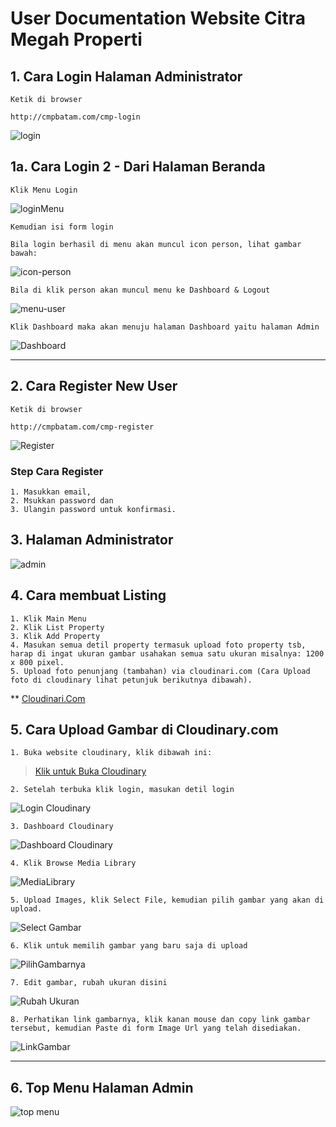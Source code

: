 # **User Documentation Website Citra Megah Properti**

## **1. Cara Login Halaman Administrator**

    Ketik di browser

    http://cmpbatam.com/cmp-login

![login](http://res.cloudinary.com/cmp-batam/image/upload/v1457972804/cmp-login_xso4zo.png)

## **1a. Cara Login 2 - Dari Halaman Beranda**

    Klik Menu Login

![loginMenu](http://res.cloudinary.com/cmp-batam/image/upload/v1458896858/top-menu_zwlgt3.png)

    Kemudian isi form login
       
    Bila login berhasil di menu akan muncul icon person, lihat gambar bawah:
           
![icon-person](http://res.cloudinary.com/cmp-batam/image/upload/v1458897148/user-appear_xs8csx.png)           

    Bila di klik person akan muncul menu ke Dashboard & Logout
     
![menu-user](http://res.cloudinary.com/cmp-batam/image/upload/v1458897423/menu-user_dlv4gq.png)     

    Klik Dashboard maka akan menuju halaman Dashboard yaitu halaman Admin

![Dashboard](http://res.cloudinary.com/cmp-batam/image/upload/c_scale,w_800/v1458898190/dashboard_bafgie.png)

---

## **2. Cara Register New User**

    Ketik di browser
    
    http://cmpbatam.com/cmp-register
    
![Register](http://res.cloudinary.com/cmp-batam/image/upload/c_scale,w_800/v1458207638/register_h3ck46.png) 
   
### Step Cara Register
 
    1. Masukkan email, 
    2. Msukkan password dan 
    3. Ulangin password untuk konfirmasi.

## **3. Halaman Administrator**

![admin](http://res.cloudinary.com/cmp-batam/image/upload/v1458210874/adminpage_ibdgiw.png)

## **4. Cara membuat Listing**

    1. Klik Main Menu
    2. Klik List Property
    3. Klik Add Property
    4. Masukan semua detil property termasuk upload foto property tsb, harap di ingat ukuran gambar usahakan semua satu ukuran misalnya: 1200 x 800 pixel.
    5. Upload foto penunjang (tambahan) via cloudinari.com (Cara Upload foto di cloudinary lihat petunjuk berikutnya dibawah).
    
** [Cloudinari.Com](http://cloudinary.com)
   
## **5. Cara Upload Gambar di Cloudinary.com**
    
    1. Buka website cloudinary, klik dibawah ini:
     
> <a href="http://cloudinary.com" target="_blank">Klik untuk Buka Cloudinary</a>    
    
    2. Setelah terbuka klik login, masukan detil login
    
![Login Cloudinary](http://res.cloudinary.com/cmp-batam/image/upload/c_scale,w_800/v1458899954/login-cloudinary_um82lj.png)    
     
    3. Dashboard Cloudinary
       
![Dashboard Cloudinary](http://res.cloudinary.com/cmp-batam/image/upload/v1458900053/dashboard-cloudinary_ahqj2q.png)         
         
    4. Klik Browse Media Library
    
![MediaLibrary](http://res.cloudinary.com/cmp-batam/image/upload/c_scale,w_800/v1458900236/mediaLibrary_zstkg7.png)    
         
    5. Upload Images, klik Select File, kemudian pilih gambar yang akan di upload.     
     
![Select Gambar](http://res.cloudinary.com/cmp-batam/image/upload/c_scale,w_800/v1458900190/pilihGambar_h4dpz8.png)

    
    6. Klik untuk memilih gambar yang baru saja di upload
    
![PilihGambarnya](http://res.cloudinary.com/cmp-batam/image/upload/c_scale,w_800/v1458900591/klikGambar_kxt53l.png)    
    
    7. Edit gambar, rubah ukuran disini
    
![Rubah Ukuran](http://res.cloudinary.com/cmp-batam/image/upload/v1458900492/rubahUkuran_qrvlu5.png)    
    
    8. Perhatikan link gambarnya, klik kanan mouse dan copy link gambar tersebut, kemudian Paste di form Image Url yang telah disediakan.
    
![LinkGambar](http://res.cloudinary.com/cmp-batam/image/upload/v1458900833/linkGambar_fnuaje.png)
    
------    

## **6. Top Menu Halaman Admin**

![top menu](http://res.cloudinary.com/cmp-batam/image/upload/v1458212415/menu-admin_inc8rs.png)

    
    
    
   
   